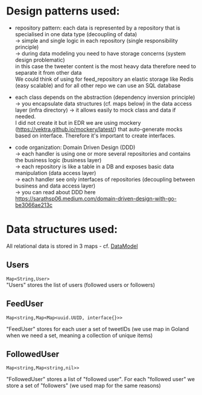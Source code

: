 # Design patterns used:
- repository pattern: each data is represented by a repository that is specialised in one data type (decoupling of data)\
    -> simple and single logic in each repository (single responsibility principle)\
    -> during data modeling you need to have storage concerns (system design problematic)\
in this case the tweeter content is the most heavy data therefore need to separate it from other data\
We could think of using for feed_repository an elastic storage like Redis (easy scalable) and for all other repo we can use an SQL database
- each class depends on the abstraction (dependency inversion principle)\
    -> you encapsulate data structures (cf. maps below) in the data access layer (infra directory)
    -> it allows easily to mock class and data if needed.\
    I did not create it but in EDR we are using mockery (https://vektra.github.io/mockery/latest/) that auto-generate mocks based on interface. Therefore it's important to create interfaces. 

- code organization: Domain Driven Design (DDD)\
    -> each handler is using one or more several repositories and contains the business logic (business layer)\
    -> each repository is like a table in a DB and exposes basic data manipulation (data access layer)\
    -> each handler see only interfaces of repositories (decoupling between business and data access layer)\
    -> you can read about DDD here https://sarathsp06.medium.com/domain-driven-design-with-go-be3066ae213c


# Data structures used:

All relational data is stored in 3 maps - cf. [DataModel](dataModel.md)

## Users
`Map<String,User>`\
"Users" stores the list of users (followed users or followers)

## FeedUser
`Map<string,Map<Map<uuid.UUID, interface{}>>`

"FeedUser" stores for each user a set of tweetIDs (we use map in Goland when we need a set, meaning a collection of unique items)

## FollowedUser
`Map<string,Map<string,nil>>`

"FollowedUser" stores a list of "followed user".
For each "followed user" we store a set of "followers" (we used map for the same reasons)
